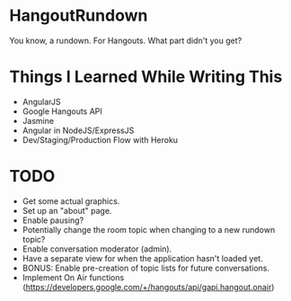 HangoutRundown
==============

You know, a rundown. For Hangouts. What part didn't you get?


Things I Learned While Writing This
===================================

- AngularJS
- Google Hangouts API
- Jasmine
- Angular in NodeJS/ExpressJS
- Dev/Staging/Production Flow with Heroku

TODO
====
- Get some actual graphics.
- Set up an "about" page.
- Enable pausing?
- Potentially change the room topic when changing to a new rundown topic?
- Enable conversation moderator (admin).
- Have a separate view for when the application hasn't loaded yet.
- BONUS: Enable pre-creation of topic lists for future conversations.
- Implement On Air functions (https://developers.google.com/+/hangouts/api/gapi.hangout.onair)